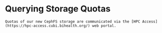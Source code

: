 # Querying Storage Quotas

    Quotas of our new CephFS storage are communicated via the [HPC Access](https://hpc-access.cubi.bihealth.org/) web portal.

